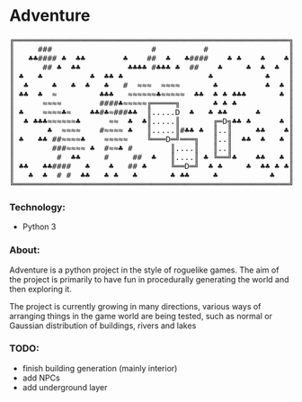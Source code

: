 # Adventure
<pre>
╔══════════════════════════════════════════════════════════╗
║     ###                     #          #                 ║
║   ♣♣#### ♣  ♣♣        ♣    ##  ♣   ♣####    ♣ ♣    ♣    ♣║
║      ## ♣  ♣♣          ♣♣♣♣ #♣♣♣ ♣  ##    ♣     ♣  ♣  ♣  ║
║ ♣   ♣          ♣  ♣♣ ♣                  ♣           ♣    ║
║  ♣     ♣   ♣  ♣   ♣   #  ≈≈≈  ≈≈≈≈       ♣          ♣  ♣ ║
║ ♣♣  ♣  ≈         ♣♣♣   ≈≈≈≈≈≈♣≈≈≈≈≈  ♣♣  ♣ ♣ ♣♣♣       ♣ ║
║      ≈≈≈≈        ####♣≈≈≈≈≈╔═════╗       ♣ ♣ ♣           ║
║ ♣    ≈≈≈≈♣≈    ♣♣#♣≈###♣♣  ║.....D  ♣   ♣ ♣♣      ♣      ║
║  ♣ ♣♣♣≈≈≈≈≈≈♣      ≈≈  ♣  ♣║.....║       ╔═D╗♣♣ ♣      ♣ ║
║       ♣  ≈≈≈≈    #≈≈≈≈ ♣   ║.....║#♣♣ ♣  ║..║     ♣♣    ♣║
║ ♣   ♣♣ ##≈≈≈≈♣    ≈≈≈≈≈    ╚═══D═╝═══╗   ║..║  ♣♣  ♣   ♣ ║
║        ###≈≈≈≈ ♣  #≈≈♣ #        ║....║   ║..║            ║
║         #  ♣♣     #     ##  ♣   ║....║ ♣ ╚══╝♣    ♣♣   ♣ ║
║ ♣♣   ♣♣####   ♣    ♣   ## ♣     ╚══D═╝  ♣ ♣     ♣  ♣♣ ♣ ♣║
║   ♣  ♣  # #  ♣♣   ♣ ♣   ♣       ♣ ♣♣     ♣           ♣   ║
╚══════════════════════════════════════════════════════════╝
</pre>

### Technology:
 - Python 3
 
### About:
Adventure is a python project in the style of roguelike games. The aim of the project is primarily to have fun in procedurally generating the world and then exploring it.

The project is currently growing in many directions, various ways of arranging things in the game world are being tested, such as normal or Gaussian distribution of buildings, rivers and lakes

### TODO:
- finish building generation (mainly interior)
- add NPCs
- add underground layer

